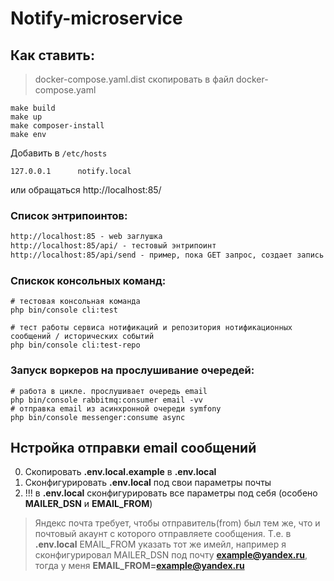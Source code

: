 # Notify-microservice

## Как ставить:

> docker-compose.yaml.dist скопировать в файл docker-compose.yaml

```shell
make build
make up
make composer-install
make env
```

Добавить в `/etc/hosts`
```shell
127.0.0.1      notify.local
```

или обращаться http://localhost:85/


### Список энтрипоинтов: 
```markdown
http://localhost:85 - web заглушка
http://localhost:85/api/ - тестовый энтрипоинт
http://localhost:85/api/send - пример, пока GET запрос, создает запись в БД
```


### Спискок консольных команд:
```shell
# тестовая консольная команда
php bin/console cli:test

# тест работы сервиса нотификаций и репозитория нотификационных сообщений / исторических событий
php bin/console cli:test-repo
```

### Запуск воркеров на прослушивание очередей:
```shell
# работа в цикле. прослушивает очередь email
php bin/console rabbitmq:consumer email -vv
# отправка email из асинхронной очереди symfony
php bin/console messenger:consume async
```

## Нстройка отправки email сообщений

0. Скопировать **.env.local.example** в **.env.local**
1. Сконфигурировать **.env.local** под свои параметры почты
2. !!! в **.env.local** сконфигурировать все параметры под себя (особено **MAILER_DSN** и **EMAIL_FROM**)

> Яндекс почта требует, чтобы отправитель(from) был тем же, 
> что и почтовый акаунт с которого отправляете сообщения. 
> Т.е. в **.env.local** EMAIL_FROM указать тот же имейл, например 
> я сконфигурировал MAILER_DSN под почту **example@yandex.ru**, тогда 
> у меня **EMAIL_FROM=example@yandex.ru**